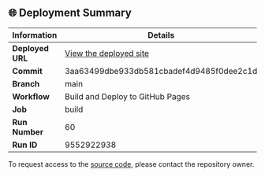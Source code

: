 ## 🌐 Deployment Summary

| Information | Details |
|-------------|---------|
| **Deployed URL** | [View the deployed site](https://First-Matter.github.io/public-demo) |
| **Commit** | 3aa63499dbe933db581cbadef4d9485f0dee2c1d |
| **Branch** | main |
| **Workflow** | Build and Deploy to GitHub Pages |
| **Job** | build |
| **Run Number** | 60 |
| **Run ID** | 9552922938 |

To request access to the [source code](https://github.com/First-Matter/flappy-jam-2024), please contact the repository owner.

